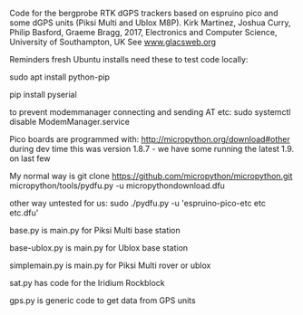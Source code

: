 Code for the bergprobe RTK dGPS trackers based on espruino pico
and some dGPS units (Piksi Multi and Ublox M8P).
Kirk Martinez, Joshua Curry, Philip Basford, Graeme Bragg, 2017,
Electronics and Computer Science, University of Southampton, UK
See www.glacsweb.org

Reminders
fresh Ubuntu installs need these to test code locally:

sudo apt install python-pip

pip install pyserial

to prevent modemmanager connecting and sending AT etc:
sudo systemctl disable ModemManager.service

Pico boards are programmed with:
http://micropython.org/download#other
during dev time this was version 1.8.7 - we have some running the latest 1.9. on last few

My normal way is
git clone https://github.com/micropython/micropython.git
micropython/tools/pydfu.py -u micropythondownload.dfu

other way untested for us:
sudo ./pydfu.py -u 'espruino-pico-etc etc etc.dfu'

base.py is main.py for Piksi Multi base station

base-ublox.py is main.py for Ublox base station

simplemain.py is main.py for Piksi Multi rover or ublox

sat.py has code for the Iridium Rockblock

gps.py is generic code to get data from GPS units
